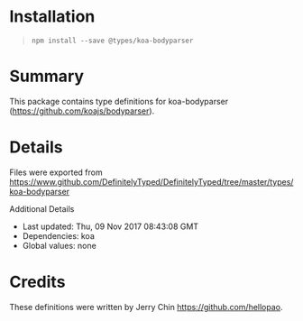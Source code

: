 # Installation
> `npm install --save @types/koa-bodyparser`

# Summary
This package contains type definitions for koa-bodyparser (https://github.com/koajs/bodyparser).

# Details
Files were exported from https://www.github.com/DefinitelyTyped/DefinitelyTyped/tree/master/types/koa-bodyparser

Additional Details
 * Last updated: Thu, 09 Nov 2017 08:43:08 GMT
 * Dependencies: koa
 * Global values: none

# Credits
These definitions were written by Jerry Chin <https://github.com/hellopao>.
